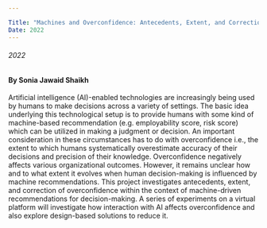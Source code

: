 ```yaml
---

Title: "Machines and Overconfidence: Antecedents, Extent, and Correction"
Date: 2022
---
```

###### 2022
#### By Sonia Jawaid Shaikh


Artificial intelligence (AI)-enabled technologies are increasingly being used by humans to make decisions across a variety of settings. The basic idea underlying this technological setup is to provide humans with some kind of machine-based recommendation (e.g. employability score, risk score) which can be utilized in making a judgment or decision. An important consideration in these circumstances has to do with overconfidence i.e., the extent to which humans systematically overestimate accuracy of their decisions and precision of their knowledge. Overconfidence negatively affects various organizational outcomes. However, it remains unclear how and to what extent it evolves when human decision-making is influenced by machine recommendations. This project investigates antecedents, extent, and correction of overconfidence within the context of machine-driven recommendations for decision-making. A series of experiments on a virtual platform will investigate how interaction with AI affects overconfidence and also explore design-based solutions to reduce it.



